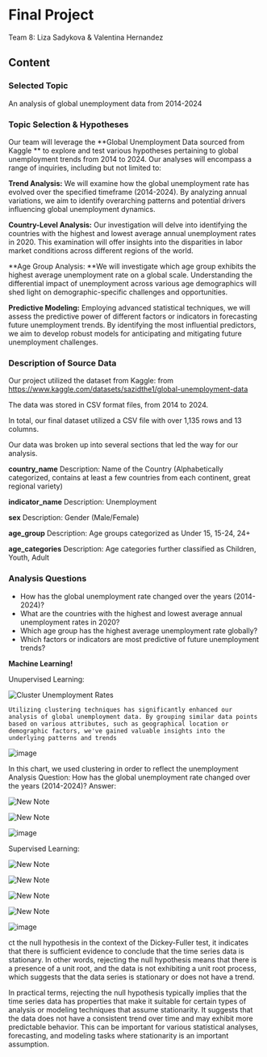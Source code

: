 # Final Project

Team 8: Liza Sadykova & Valentina Hernandez

## Content
### Selected Topic
An analysis of global unemployment data from 2014-2024

### Topic Selection & Hypotheses

Our team will leverage the **Global Unemployment Data sourced from Kaggle ** to explore and test various hypotheses pertaining to global unemployment trends from 2014 to 2024. Our analyses will encompass a range of inquiries, including but not limited to:

**Trend Analysis:** We will examine how the global unemployment rate has evolved over the specified timeframe (2014-2024). By analyzing annual variations, we aim to identify overarching patterns and potential drivers influencing global unemployment dynamics.

**Country-Level Analysis:** Our investigation will delve into identifying the countries with the highest and lowest average annual unemployment rates in 2020. This examination will offer insights into the disparities in labor market conditions across different regions of the world.

**Age Group Analysis: **We will investigate which age group exhibits the highest average unemployment rate on a global scale. Understanding the differential impact of unemployment across various age demographics will shed light on demographic-specific challenges and opportunities.

**Predictive Modeling:** Employing advanced statistical techniques, we will assess the predictive power of different factors or indicators in forecasting future unemployment trends. By identifying the most influential predictors, we aim to develop robust models for anticipating and mitigating future unemployment challenges.

### Description of Source Data
Our project utilized the dataset from Kaggle: from https://www.kaggle.com/datasets/sazidthe1/global-unemployment-data

The data was stored in CSV format files, from 2014 to 2024. 

In total, our final dataset utilized a CSV file with over 1,135 rows and 13 columns.

Our data was broken up into several sections that led the way for our analysis. 

**country_name**
    Description: Name of the Country (Alphabetically categorized, contains at least a few countries from each continent, great regional variety)

**indicator_name**
    Description: Unemployment

**sex**
    Description: Gender (Male/Female)

**age_group**
    Description: Age groups categorized as Under 15, 15-24, 24+

**age_categories**
    Description: Age categories further classified as Children, Youth, Adult


### Analysis Questions

- How has the global unemployment rate changed over the years (2014-2024)?
- What are the countries with the highest and lowest average annual unemployment rates in 2020?
- Which age group has the highest average unemployment rate globally?
- Which factors or indicators are most predictive of future unemployment trends?


**Machine Learning!**

Unupervised Learning:

![Cluster Unemployment Rates](https://github.com/lizasadykova/Project-4/assets/142169119/a2b650a8-30f7-4c62-a6e9-ff4d94150e62)

    Utilizing clustering techniques has significantly enhanced our analysis of global unemployment data. By grouping similar data points based on various attributes, such as geographical location or demographic factors, we've gained valuable insights into the underlying patterns and trends

    
![image](https://github.com/lizasadykova/Project-4/assets/142169119/a6ca810c-a163-46e6-ae07-e8bd27dba7f5)


In this chart, we used clustering in order to reflect the unemployment 
Analysis Question: How has the global unemployment rate changed over the years (2014-2024)?
Answer: 

![New Note](https://github.com/lizasadykova/Project-4/assets/142169119/715a82e2-5cdd-4497-80d6-30268cecdc4d) 

![New Note](https://github.com/lizasadykova/Project-4/assets/142169119/da6340ea-40cd-4e6c-afbe-faded5049d1e)

![image](https://github.com/lizasadykova/Project-4/assets/142169119/ea920246-da6a-46c4-80bb-39604e12891f)


Supervised Learning: 



![New Note](https://github.com/lizasadykova/Project-4/assets/142169119/a2397711-6641-4476-a025-cfe57f10f9fe)

![New Note](https://github.com/lizasadykova/Project-4/assets/142169119/b06ed2eb-7cb8-4fcc-9fe6-0e94840715c9)


![New Note](https://github.com/lizasadykova/Project-4/assets/142169119/d0863481-3631-4bae-be40-ff95541c8f6f)

![New Note](https://github.com/lizasadykova/Project-4/assets/142169119/a2db4b1b-b2ab-4923-b317-b8739540ef46)

![image](https://github.com/lizasadykova/Project-4/assets/142169119/40917108-97f5-492b-8cd0-39475d7caef8)




ct the null hypothesis in the context of the Dickey-Fuller test, it indicates that there is sufficient evidence to conclude that the time series data is stationary. In other words, rejecting the null hypothesis means that there is a presence of a unit root, and the data is not exhibiting a unit root process, which suggests that the data series is stationary or does not have a trend.

In practical terms, rejecting the null hypothesis typically implies that the time series data has properties that make it suitable for certain types of analysis or modeling techniques that assume stationarity. It suggests that the data does not have a consistent trend over time and may exhibit more predictable behavior. This can be important for various statistical analyses, forecasting, and modeling tasks where stationarity is an important assumption.






